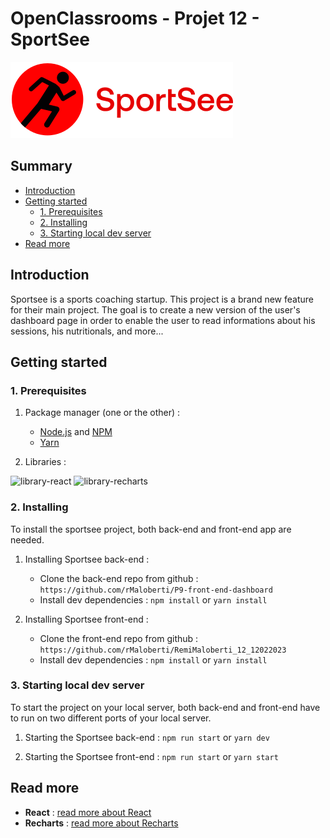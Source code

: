 # OpenClassrooms - Projet 12 - SportSee

![logo](/src/icons/logo.svg)

## Summary

- [Introduction](#introduction)
- [Getting started](#getting-started)
  - [1. Prerequisites](#1-prerequisites)
  - [2. Installing](#2-installing)
  - [3. Starting local dev server](#3-starting-local-dev-server)
- [Read more](#read-more)

## Introduction

Sportsee is a sports coaching startup.
This project is a brand new feature for their main project. The goal is to create a new version of the user's dashboard page in order to enable the user to read informations about his sessions, his nutritionals, and more...

## Getting started

### 1. Prerequisites

1. Package manager (one or the other) :

   - [Node.js](https://nodejs.org/en/) and [NPM](https://www.npmjs.com/)
   - [Yarn](https://yarnpkg.com/)

2. Libraries :

![library-react](https://user-images.githubusercontent.com/76209231/169810015-87e342f6-ce87-4033-8e16-8194630f88e0.svg)
![library-recharts](https://user-images.githubusercontent.com/76209231/169810257-b16891a3-8f04-4e3c-8e3a-68a81e8f642b.svg)

### 2. Installing

To install the sportsee project, both back-end and front-end app are needed.

1. Installing Sportsee back-end :

   - Clone the back-end repo from github : `https://github.com/rMaloberti/P9-front-end-dashboard`
   - Install dev dependencies : `npm install` or `yarn install`

2. Installing Sportsee front-end :
   - Clone the front-end repo from github : `https://github.com/rMaloberti/RemiMaloberti_12_12022023`
   - Install dev dependencies : `npm install` or `yarn install`

### 3. Starting local dev server

To start the project on your local server, both back-end and front-end have to run on two different ports of your local server.

1. Starting the Sportsee back-end : `npm run start` or `yarn dev`

2. Starting the Sportsee front-end : `npm run start` or `yarn start`

## Read more

- **React** : [read more about React](https://reactjs.org/docs/getting-started.html)
- **Recharts** : [read more about Recharts](https://recharts.org/en-US/api)

